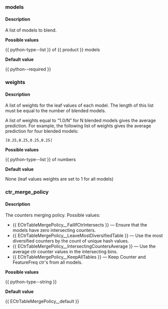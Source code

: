  ### models

#### Description

A list of models to blend.

**Possible values**

{{ python-type--list }} of {{ product }} models

**Default value**

{{ python--required }}

### weights

#### Description

A list of weights for the leaf values of each model. The length of this list must be equal to the number of blended models.

А list of weights equal to <q>1.0/N</q> for N blended models gives the average prediction. For example, the following list of weights gives the average prediction for four blended models:

```
[0.25,0.25,0.25,0.25]
```
**Possible values**

{{ python-type--list }} of numbers

**Default value**

None (leaf values weights are set to 1 for all models)

### ctr_merge_policy

#### Description

The counters merging policy. Possible values:
- {{ ECtrTableMergePolicy__FailIfCtrIntersects }} — Ensure that the models have zero intersecting counters.
- {{ ECtrTableMergePolicy__LeaveMostDiversifiedTable }} — Use the most diversified counters by the count of unique hash values.
- {{ ECtrTableMergePolicy__IntersectingCountersAverage }} — Use the average ctr counter values in the intersecting bins.
- {{ ECtrTableMergePolicy__KeepAllTables }} — Keep Counter and FeatureFreq ctr's from all models.

**Possible values**

{{ python-type--string }}

**Default value**

{{ ECtrTableMergePolicy__default }}
